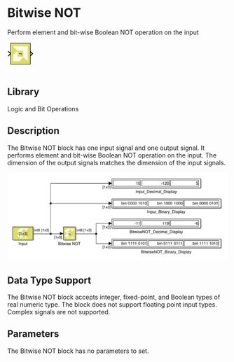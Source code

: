 # Bitwise NOT

Perform element and bit-wise Boolean NOT operation on the input


![](./Images/block.png)

## Library

Logic and Bit Operations

## Description

The Bitwise NOT block has one input signal and one output signal. It
performs element and bit-wise Boolean NOT operation on the input. The
dimension of the output signals matches the dimension of the input
signals.


![](./Images/qea1532103705872.png)

## Data Type Support

The Bitwise NOT block accepts integer, fixed-point, and Boolean types of
real numeric type. The block does not support floating point input
types. Complex signals are not supported.

## Parameters

The Bitwise NOT block has no parameters to set.
